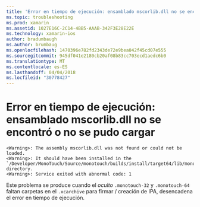 ```yaml
---
title: 'Error en tiempo de ejecución: ensamblado mscorlib.dll no se encontró o no se pudo cargar'
ms.topic: troubleshooting
ms.prod: xamarin
ms.assetid: 1027E16C-2C14-4BB5-AAAB-342F3E28E22E
ms.technology: xamarin-ios
author: bradumbaugh
ms.author: brumbaug
ms.openlocfilehash: 1470396e782fd2343de72e9bea042f45cd07e555
ms.sourcegitcommit: 945df041e2180cb20af08b83cc703ecd1aedc6b0
ms.translationtype: MT
ms.contentlocale: es-ES
ms.lasthandoff: 04/04/2018
ms.locfileid: "30778427"
---
```

# <a name="runtime-error-the-assembly-mscorlibdll-was-not-found-or-could-not-be-loaded"></a>Error en tiempo de ejecución: ensamblado mscorlib.dll no se encontró o no se pudo cargar

```
<Warning>: The assembly mscorlib.dll was not found or could not be loaded.
<Warning>: It should have been installed in the `/Developer/MonoTouch/Source/monotouch/builds/install/target64/lib/mono/2.0/mscorlib.dll' directory.
<Warning>: Service exited with abnormal code: 1
```

Este problema se produce cuando el *oculto* `.monotouch-32` y `.monotouch-64` faltan carpetas en el `.xcarchive` para firmar / creación de IPA, desencadena el error en tiempo de ejecución.

